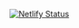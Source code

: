 [![Netlify Status](https://api.netlify.com/api/v1/badges/0f7b949c-b2ae-4d69-845b-497a45c57b3f/deploy-status)](https://app.netlify.com/sites/wai-audiences/deploys)